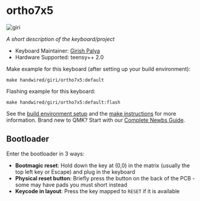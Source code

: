 # ortho7x5

![giri](https://i.imgur.com/EmvdWTS.jpg)

*A short description of the keyboard/project*

* Keyboard Maintainer: [Girish Palya](https://github.com/girishji)
* Hardware Supported: teensy++ 2.0

Make example for this keyboard (after setting up your build environment):

    make handwired/giri/ortho7x5:default

Flashing example for this keyboard:

    make handwired/giri/ortho7x5:default:flash

See the [build environment setup](https://docs.qmk.fm/#/getting_started_build_tools) and the [make instructions](https://docs.qmk.fm/#/getting_started_make_guide) for more information. Brand new to QMK? Start with our [Complete Newbs Guide](https://docs.qmk.fm/#/newbs).

## Bootloader

Enter the bootloader in 3 ways:

* **Bootmagic reset**: Hold down the key at (0,0) in the matrix (usually the top left key or Escape) and plug in the keyboard
* **Physical reset button**: Briefly press the button on the back of the PCB - some may have pads you must short instead
* **Keycode in layout**: Press the key mapped to `RESET` if it is available

